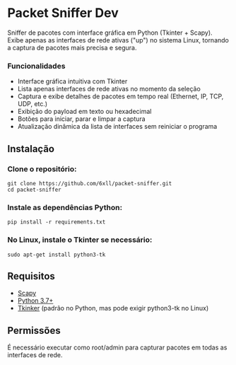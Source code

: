 # Packet Sniffer Dev

Sniffer de pacotes com interface gráfica em Python (Tkinter + Scapy). Exibe apenas as interfaces de rede ativas ("up") no sistema Linux, tornando a captura de pacotes mais precisa e segura.

### Funcionalidades

- Interface gráfica intuitiva com Tkinter
- Lista apenas interfaces de rede ativas no momento da seleção
- Captura e exibe detalhes de pacotes em tempo real (Ethernet, IP, TCP, UDP, etc.)
- Exibição do payload em texto ou hexadecimal
- Botões para iniciar, parar e limpar a captura
- Atualização dinâmica da lista de interfaces sem reiniciar o programa

## Instalação

### Clone o repositório:
```
git clone https://github.com/6xll/packet-sniffer.git
cd packet-sniffer
```
### Instale as dependências Python:
```
pip install -r requirements.txt
```
### No Linux, instale o Tkinter se necessário:
```
sudo apt-get install python3-tk
```
## Requisitos
- [Scapy](https://scapy.net/)
- [Python 3.7+](https://www.python.org/downloads/)
- [Tkinker](https://docs.python.org/3/library/tkinter.html) (padrão no Python, mas pode exigir python3-tk no Linux)
## Permissões
É necessário executar como root/admin para capturar pacotes em todas as interfaces de rede.
